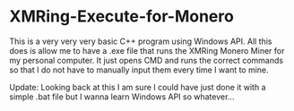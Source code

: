 # XMRing-Execute-for-Monero

This is a very very very basic C++ program using Windows API.
All this does is allow me to have a .exe file that runs the XMRing Monero Miner for my personal computer. 
It just opens CMD and runs the correct commands so that I do not have to manually input them every time I want to mine.

Update: Looking back at this I am sure I could have just done it with a simple .bat file but I wanna learn Windows API so whatever...
